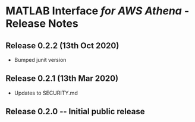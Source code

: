 #  MATLAB Interface *for AWS Athena* - Release Notes

## Release 0.2.2 (13th Oct 2020)
* Bumped junit version

## Release 0.2.1 (13th Mar 2020)
* Updates to SECURITY.md

## Release 0.2.0 -- Initial public release
